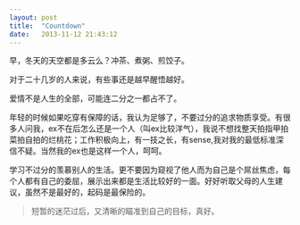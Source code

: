 ```yaml
---
layout: post
title:  "Countdown"
date:   2013-11-12 21:43:12
---
```


早，冬天的天空都是多云么？冲茶、煮粥、煎饺子。

对于二十几岁的人来说，有些事还是越早醒悟越好。

爱情不是人生的全部，可能连二分之一都占不了。

年轻的时候如果吃穿有保障的话，我认为足够了，不要过分的追求物质享受。有很多人问我，ex不在后怎么还是一个人（叫ex比较洋气），我说不想找整天拍指甲拍菜拍自拍的烂桃花；工作积极向上，有一技之长，有sense,我对我的最低标准深信不疑。当然我的ex也是这样一个人，呵呵。

学习不过分的羡慕别人的生活。更不要因为窥视了他人而为自己是个屌丝焦虑，每个人都有自己的委屈，展示出来都是生活比较好的一面。好好听取父母的人生建议，虽然不是最好的，起码是最保险的。

>短暂的迷茫过后，又清晰的瞄准到自己的目标，真好。